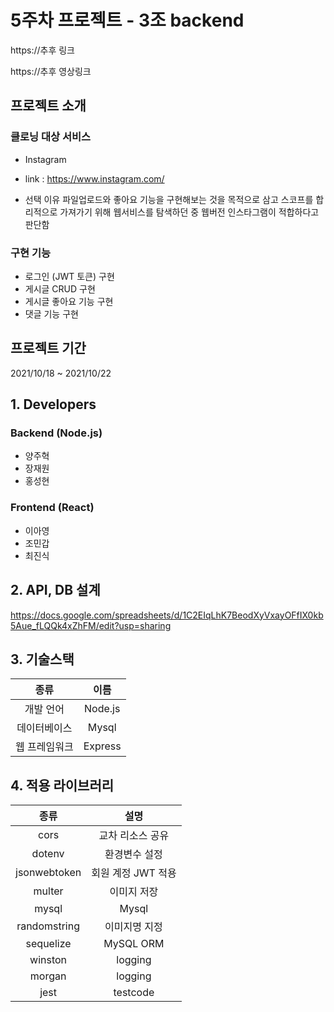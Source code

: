 # 5주차 프로젝트 - 3조 backend

https://추후 링크

https://추후 영상링크

## 프로젝트 소개

### 클로닝 대상 서비스

- Instagram
- link : https://www.instagram.com/

- 선택 이유
  파일업로드와 좋아요 기능을 구현해보는 것을 목적으로 삼고 스코프를 합리적으로 가져가기 위해 웹서비스를 탐색하던 중
  웹버전 인스타그램이 적합하다고 판단함

### 구현 기능

- 로그인 (JWT 토큰) 구현
- 게시글 CRUD 구현
- 게시글 좋아요 기능 구현
- 댓글 기능 구현

## 프로젝트 기간

2021/10/18 ~ 2021/10/22

## 1. Developers

### Backend (Node.js)

- 양주혁
- 장재원
- 홍성현

### Frontend (React)

- 이아영
- 조민갑
- 최진식

## 2. API, DB 설계

https://docs.google.com/spreadsheets/d/1C2EIqLhK7BeodXyVxayOFfIX0kb5Aue_fLQQk4xZhFM/edit?usp=sharing

## 3. 기술스택

|     종류      |  이름   |
| :-----------: | :-----: |
|   개발 언어   | Node.js |
| 데이터베이스  |  Mysql  |
| 웹 프레임워크 | Express |

## 4. 적용 라이브러리

|     종류     |        설명        |
| :----------: | :----------------: |
|     cors     |  교차 리소스 공유  |
|    dotenv    |   환경변수 설정    |
| jsonwebtoken | 회원 계정 JWT 적용 |
|    multer    |    이미지 저장     |
|    mysql     |       Mysql        |
| randomstring |   이미지명 지정    |
|  sequelize   |     MySQL ORM      |
|   winston    |      logging       |
|    morgan    |      logging       |
|     jest     |      testcode      |
